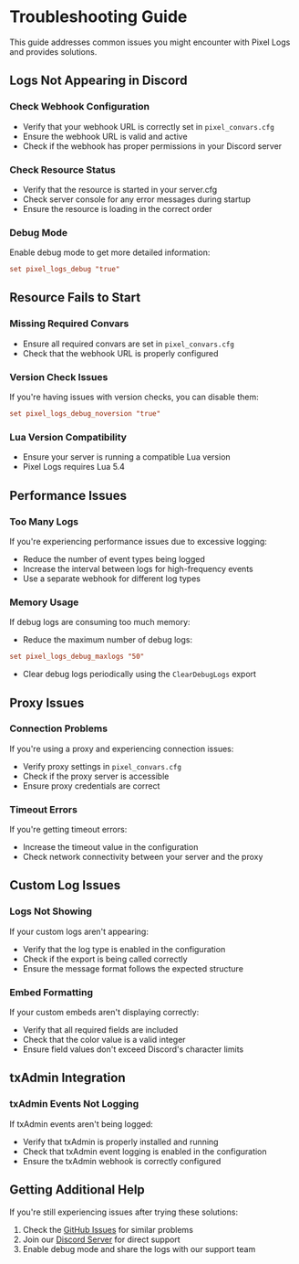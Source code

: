 # Troubleshooting Guide

This guide addresses common issues you might encounter with Pixel Logs and provides solutions.

## Logs Not Appearing in Discord

### Check Webhook Configuration
- Verify that your webhook URL is correctly set in `pixel_convars.cfg`
- Ensure the webhook URL is valid and active
- Check if the webhook has proper permissions in your Discord server

### Check Resource Status
- Verify that the resource is started in your server.cfg
- Check server console for any error messages during startup
- Ensure the resource is loading in the correct order

### Debug Mode
Enable debug mode to get more detailed information:
```cfg
set pixel_logs_debug "true"
```

## Resource Fails to Start

### Missing Required Convars
- Ensure all required convars are set in `pixel_convars.cfg`
- Check that the webhook URL is properly configured

### Version Check Issues
If you're having issues with version checks, you can disable them:
```cfg
set pixel_logs_debug_noversion "true"
```

### Lua Version Compatibility
- Ensure your server is running a compatible Lua version
- Pixel Logs requires Lua 5.4

## Performance Issues

### Too Many Logs
If you're experiencing performance issues due to excessive logging:
- Reduce the number of event types being logged
- Increase the interval between logs for high-frequency events
- Use a separate webhook for different log types

### Memory Usage
If debug logs are consuming too much memory:
- Reduce the maximum number of debug logs:
```cfg
set pixel_logs_debug_maxlogs "50"
```
- Clear debug logs periodically using the `ClearDebugLogs` export

## Proxy Issues

### Connection Problems
If you're using a proxy and experiencing connection issues:
- Verify proxy settings in `pixel_convars.cfg`
- Check if the proxy server is accessible
- Ensure proxy credentials are correct

### Timeout Errors
If you're getting timeout errors:
- Increase the timeout value in the configuration
- Check network connectivity between your server and the proxy

## Custom Log Issues

### Logs Not Showing
If your custom logs aren't appearing:
- Verify that the log type is enabled in the configuration
- Check if the export is being called correctly
- Ensure the message format follows the expected structure

### Embed Formatting
If your custom embeds aren't displaying correctly:
- Verify that all required fields are included
- Check that the color value is a valid integer
- Ensure field values don't exceed Discord's character limits

## txAdmin Integration

### txAdmin Events Not Logging
If txAdmin events aren't being logged:
- Verify that txAdmin is properly installed and running
- Check that txAdmin event logging is enabled in the configuration
- Ensure the txAdmin webhook is correctly configured

## Getting Additional Help

If you're still experiencing issues after trying these solutions:

1. Check the [GitHub Issues](https://github.com/ByteBrushStudios/pixel_logs/issues) for similar problems
2. Join our [Discord Server](https://discord.gg/Vv2bdC44Ge) for direct support
3. Enable debug mode and share the logs with our support team 